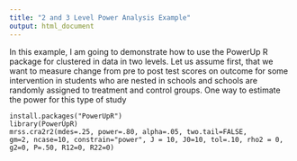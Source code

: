 ```yaml
---
title: "2 and 3 Level Power Analysis Example"
output: html_document
---
```

In this example, I am going to demonstrate how to use the PowerUp R package for clustered in data in two levels.  Let us assume first, that we want to measure change from pre to post test scores on outcome for some intervention in students who are nested in schools and schools are randomly assigned to treatment and control groups.  One way to estimate the power for this type of study  
```{r}
install.packages("PowerUpR")
library(PowerUpR)
mrss.cra2r2(mdes=.25, power=.80, alpha=.05, two.tail=FALSE,
gm=2, ncase=10, constrain="power", J = 10, J0=10, tol=.10, rho2 = 0, g2=0, P=.50, R12=0, R22=0)
```



